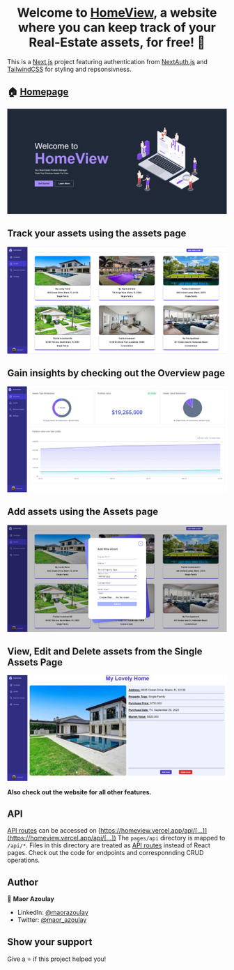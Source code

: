 <h1 align="center">Welcome to <a href="https://homeview.vercel.app/" target="_blank">HomeView</a>, a website where you can keep track of your Real-Estate assets, for free! 👋</h1>

This is a [Next.js](https://nextjs.org/) project featuring authentication from [NextAuth.js](https://next-auth.js.org/) and [TailwindCSS](https://tailwindcss.com/) for styling and repsonsivness.

## 🏠 [Homepage]([https://trivia-quizzical-react-app.netlify.app](https://homeview.vercel.app))
![Home Page](https://github.com/maorazoulay/homeview-portfolio-tracker/blob/master/public/Home%20Page.jpg)

## Track your assets using the assets page
![Assets Page](https://github.com/maorazoulay/homeview-portfolio-tracker/blob/master/public/Assets%20Page.jpg)

## Gain insights by checking out the Overview page
![Overview Page](https://github.com/maorazoulay/homeview-portfolio-tracker/blob/master/public/Overview%20Page.jpg)

## Add assets using the Assets page
![Add Asset Page](https://github.com/maorazoulay/homeview-portfolio-tracker/blob/master/public/Add%20Asset%20Page.jpg)

## View, Edit and Delete assets from the Single Assets Page
![Single Asset Page](https://github.com/maorazoulay/homeview-portfolio-tracker/blob/master/public/Single%20Asset%20Page.jpg)

**Also check out the website for all other features.**

## API
[API routes](https://nextjs.org/docs/api-routes/introduction) can be accessed on [https://homeview.vercel.app/api/[...]](https://homeview.vercel.app/api/[...])
The `pages/api` directory is mapped to `/api/*`. Files in this directory are treated as [API routes](https://nextjs.org/docs/api-routes/introduction) instead of React pages.
Check out the code for endpoints and corresponnding CRUD operations.

## Author

👤 **Maor Azoulay**

* LinkedIn: [@maorazoulay](https://linkedin.com/in/maorazoulay)
* Twitter: [@maor\_azoulay](https://twitter.com/maor\_azoulay)

## Show your support

Give a ⭐️ if this project helped you!
